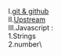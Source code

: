 I.[git & github](https://github.com/hamzadarej/liveCoding/blob/master/git/15-12.md)\
II.[Upstream](https://github.com/hamzadarej/liveCoding/blob/master/git/16-12.md)\
III.Javascript :\
1.Strings\
2.number\
